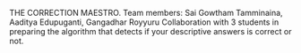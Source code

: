 THE CORRECTION MAESTRO.
Team members: Sai Gowtham Tamminaina, Aaditya Edupuganti, Gangadhar Royyuru
Collaboration with 3 students in preparing the algorithm that detects if your descriptive answers is correct or not.
